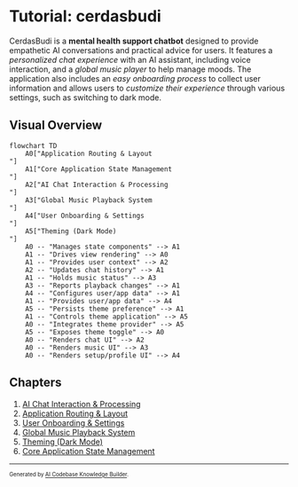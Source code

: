 # Tutorial: cerdasbudi

CerdasBudi is a **mental health support chatbot** designed to provide empathetic AI conversations and practical advice for users. It features a *personalized chat experience* with an AI assistant, including voice interaction, and a *global music player* to help manage moods. The application also includes an *easy onboarding process* to collect user information and allows users to *customize their experience* through various settings, such as switching to dark mode.


## Visual Overview

```mermaid
flowchart TD
    A0["Application Routing & Layout
"]
    A1["Core Application State Management
"]
    A2["AI Chat Interaction & Processing
"]
    A3["Global Music Playback System
"]
    A4["User Onboarding & Settings
"]
    A5["Theming (Dark Mode)
"]
    A0 -- "Manages state components" --> A1
    A1 -- "Drives view rendering" --> A0
    A1 -- "Provides user context" --> A2
    A2 -- "Updates chat history" --> A1
    A1 -- "Holds music status" --> A3
    A3 -- "Reports playback changes" --> A1
    A4 -- "Configures user/app data" --> A1
    A1 -- "Provides user/app data" --> A4
    A5 -- "Persists theme preference" --> A1
    A1 -- "Controls theme application" --> A5
    A0 -- "Integrates theme provider" --> A5
    A5 -- "Exposes theme toggle" --> A0
    A0 -- "Renders chat UI" --> A2
    A0 -- "Renders music UI" --> A3
    A0 -- "Renders setup/profile UI" --> A4
```

## Chapters

1. [AI Chat Interaction & Processing
](01_ai_chat_interaction___processing_.md)
2. [Application Routing & Layout
](02_application_routing___layout_.md)
3. [User Onboarding & Settings
](03_user_onboarding___settings_.md)
4. [Global Music Playback System
](04_global_music_playback_system_.md)
5. [Theming (Dark Mode)
](05_theming__dark_mode__.md)
6. [Core Application State Management
](06_core_application_state_management_.md)

---

<sub><sup>Generated by [AI Codebase Knowledge Builder](https://github.com/The-Pocket/Tutorial-Codebase-Knowledge).</sup></sub>
